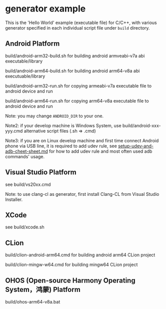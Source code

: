 # generator example

This is the 'Hello World' example (executable file) for C/C++, with various generator specified in each individual script file under `build` directory.

## Android Platform

build/android-arm32-build.sh for building android armveabi-v7a abi executable/library

build/android-arm64-build.sh for building android arm64-v8a abi executuable/library

build/android-arm32-run.sh for copying armeabi-v7a executable file to android device and run

build/android-arm64-run.sh for copying arm64-v8a executable file to android device and run

Note: you may change `ANDROID_DIR` to your one.

Note2: if your develop machine is Windows System, use build/android-xxx-yyy.cmd alternative script files (.sh => .cmd)

Note3: if you are on Linux develop machine and first time connect Android phone via USB line, it is required to add udev rule, see [setup-udev-and-adb-cheet-sheet.md](setup-udev-and-adb-cheet-sheet.md) for how to add udev rule and most often used adb commands' usage.

## Visual Studio Platform

see build/vs20xx.cmd

Note: to use clang-cl as generator, first install Clang-CL from Visual Studio Installer.

## XCode

see build/xcode.sh

## CLion

build/clion-android-arm64.cmd for building android arm64 CLion project

build/clion-mingw-w64.cmd for building mingw64 CLion project

## OHOS (Open-source Harmony Operating System，鸿蒙) Platform

build/ohos-arm64-v8a.bat
